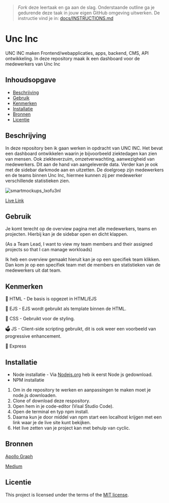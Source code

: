 > _Fork_ deze leertaak en ga aan de slag. Onderstaande outline ga je gedurende deze taak in jouw eigen GitHub omgeving uitwerken. De instructie vind je in: [docs/INSTRUCTIONS.md](docs/INSTRUCTIONS.md)

# Unc Inc
UNC INC maken Frontend/webapplicaties, apps, backend, CMS, API ontwikkeling. In deze repository maak ik een dashboard voor de medewerkers van Unc Inc

## Inhoudsopgave

  * [Beschrijving](#beschrijving)
  * [Gebruik](#gebruik)
  * [Kenmerken](#kenmerken)
  * [Installatie](#installatie)
  * [Bronnen](#bronnen)
  * [Licentie](#licentie)

## Beschrijving
In deze repository ben ik gaan werken in opdracht van UNC INC. Het bevat een dashboard ontwikkelen waarin je bijvoorbeeld ziektedagen kan zien van mensen. Ook ziekteverzuim, omzetverwachting, aanwezigheid van medewerkers. Dit aan de hand van aangeleverde data. Verder kan je ook met de sidebar darkmode aan en uitzetten. De doelgroep zijn medewerkers en de teams binnen Unc Inc, hiermee kunnen zij per medewerker verschillende statistieken zien.

![smartmockups_lxofu3nl](https://github.com/latoyaln/proof-of-concept/assets/76912011/fc8e2ab8-ea9a-41de-8306-e1f4e83fde93)


[Live Link](https://proof-of-concept-kocw.onrender.com)

## Gebruik

Je komt terecht op de overview pagina met alle medewerkers, teams en projecten. Hierbij kan je de sidebar open en dicht klappen.

(As a Team Lead, I want to view my team members and their assigned projects so that I can manage workloads)

Ik heb een overview gemaakt hieruit kan je op een specifiek team klikken. Dan kom je op een specifiek team met de members en statistieken van de medewerkers uit dat team.

## Kenmerken

🚀 HTML - De basis is opgezet in HTML/EJS

🧰 EJS - EJS wordt gebruikt als template binnen de HTML.

🔩 CSS - Gebruikt voor de styling. 

🗳️ JS - Client-side scripting gebruikt, dit is ook weer een voorbeeld van progressive enhancement.

🥊 Express

## Installatie

* Node installatie - Via [Nodejs.org](https://nodejs.org/en/download/) heb ik eerst Node js gedownload.
* NPM installatie

1. Om in de repository te werken en aanpassingen te maken moet je node.js downloaden.
2. Clone of download deze respository.
3. Open hem in je code-editor (Visal Studio Code).
4. Open de terminal en typ npm install.
5. Daarna kun je door middel van npm start een localhost krijgen met een link waar je de live site kunt bekijken.
6. Het live zetten van je project kan met behulp van cyclic.

## Bronnen

[Apollo Graph](https://www.apollographql.com/docs/apollo-server)

[Medium](https://medium.com)

## Licentie

This project is licensed under the terms of the [MIT license](./LICENSE).
